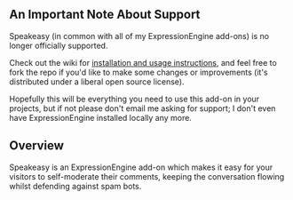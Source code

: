 ## An Important Note About Support

Speakeasy (in common with all of my ExpressionEngine add-ons) is no longer officially supported.

Check out the wiki for [installation and usage instructions][wiki], and feel free to fork the repo if you'd like to make some changes or improvements (it's distributed under a liberal open source license).

Hopefully this will be everything you need to use this add-on in your projects, but if not please don't email me asking for support; I don't even have ExpressionEngine installed locally any more.

[wiki]: https://github.com/experience/sl.speakeasy.ee_addon/wiki/ "View the documentation"

## Overview

Speakeasy is an ExpressionEngine add-on which makes it easy for your visitors to self-moderate their comments, keeping the conversation flowing whilst defending against spam bots.
